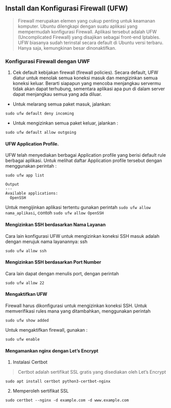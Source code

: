 ## Install dan Konfigurasi Firewall (UFW)

> Firewall merupakan elemen yang cukup penting untuk keamanan komputer. Ubuntu dilengkapi dengan suatu aplikasi yang mempermudah konfigurasi Firewall. Aplikasi tersebut adalah UFW (Uncomplicated Firewall) yang disajikan sebagai front-end Iptables. UFW biasanya sudah terinstal secara default di Ubuntu versi terbaru. Hanya saja, kemungkinan besar dinonaktifkan.

### Konfigurasi Firewall dengan UWF
1. Cek default kebijakan firewall (firewall policies). Secara default, UFW diatur untuk menolak semua koneksi masuk dan mengizinkan semua koneksi keluar. Berarti siapapun yang mencoba menjangkau servermu tidak akan dapat terhubung, sementara aplikasi apa pun di dalam server dapat menjangkau semua yang ada diluar.

- Untuk melarang semua paket masuk, jalankan:
```
sudo ufw default deny incoming
```

- Untuk mengizinkan semua paket keluar, jalankan :
```
sudo ufw default allow outgoing
```

#### UFW Application Profile. 
UFW telah menyediakan berbagai Application profile yang berisi default rule berbagai aplikasi. Untuk melihat daftar Application profile tersebut dengan menggunakan perintah :
```
sudo ufw app list
```

```
Output
---
Available applications:
  OpenSSH
```

Untuk mengijinkan aplikasi tertentu gunakan perintah `sudo ufw allow nama_aplikasi`, contoh `sudo ufw allow OpenSSH`


#### Mengizinkan SSH berdasarkan Nama Layanan
Cara lain konfigurasi UFW untuk mengizinkan koneksi SSH masuk adalah dengan merujuk nama layanannya: ssh
```
sudo ufw allow ssh
```

#### Mengizinkan SSH berdasarkan Port Number
Cara lain dapat dengan menulis port, dengan perintah 
```
sudo ufw allow 22
```

#### Mengaktifkan UFW
Firewall harus dikonfigurasi untuk mengizinkan koneksi SSH. Untuk memverifikasi rules mana yang ditambahkan, menggunakan perintah
```
sudo ufw show added
```

Untuk mengaktifkan firewall, gunakan :
```
sudo ufw enable
```


#### Mengamankan nginx dengan Let’s Encrypt
1. Instalasi Certbot
> Certbot adalah sertifikat SSL gratis yang disediakan oleh Let’s Encrypt
```
sudo apt install certbot python3-certbot-nginx
```

2. Memperoleh sertifikat SSL
```
sudo certbot --nginx -d example.com -d www.example.com
```